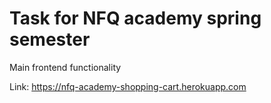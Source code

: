 # Task for NFQ academy spring semester

Main frontend functionality

Link: https://nfq-academy-shopping-cart.herokuapp.com

